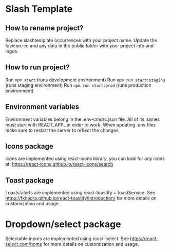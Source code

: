 # Slash Template

## How to rename project?

Replace slashtemplate occurrences with your project name.
Update the favicon.ico and any data in the public folder with your project info and logos.

## How to run project?

Run ```npm start``` (runs development environment)
Run ```npm run start:staging``` (runs staging environment)
Run ```npm run start:prod``` (runs production environment)

## Environment variables

Environment variables belong in the .env-cmdrc.json file. All of its names must start with REACT_APP_ in order to work. When updating .env files make sure to restart the server to reflect the changes.

## Icons package

Icons are implemented using react-icons library, you can look for any icons at: https://react-icons.github.io/react-icons/search

## Toast package

Toasts/alerts are implemented using react-toastify + toastService. See https://fkhadra.github.io/react-toastify/introduction/ for more details on customization and usage.

# Dropdown/select package

Selectable inputs are implemented using react-select. See https://react-select.com/home for more details on customization and usage.